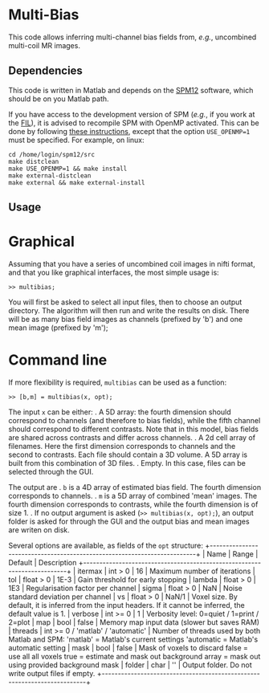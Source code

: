 # Multi-Bias

This code allows inferring multi-channel bias fields from, _e.g._, 
uncombined multi-coil MR images.

## Dependencies

This code is written in Matlab and depends on the 
[SPM12](https://www.fil.ion.ucl.ac.uk/spm/) software, which should be on
you Matlab path.

If you have access to the development version of SPM (_e.g._, if you work 
at the [FIL](https://www.fil.ion.ucl.ac.uk/spm/local/)), it is advised to 
recompile SPM with OpenMP activated. This can be done by following 
[these instructions](https://en.wikibooks.org/wiki/SPM), except that the 
option `USE_OPENMP=1` must be specified. For example, on linux:
```{shell}
cd /home/login/spm12/src
make distclean
make USE_OPENMP=1 && make install
make external-distclean
make external && make external-install
```

## Usage

# Graphical

Assuming that you have a series of uncombined coil images in nifti format, 
and that you like graphical interfaces, the most simple usage is:
```{matlab}
>> multibias;
```
You will first be asked to select all input files, then to choose an 
output directory. The algorithm will then run and write the results on 
disk. There will be as many bias field images as channels (prefixed by 'b')
and one mean image (prefixed by 'm');

# Command line

If more flexibility is required, `multibias` can be used as a function:
```{matlab}
>> [b,m] = multibias(x, opt);
```
The input `x` can be either:
. A 5D array: the fourth dimension should correspond to channels (and 
  therefore to bias fields), while the fifth channel should correspond to
  different contrasts. Note that in this model, bias fields are shared 
  across contrasts and differ across channels.
. A 2d cell array of filenames. Here the first dimension corresponds to 
  channels and the second to contrasts. Each file should contain a 3D
  volume. A 5D array is built from this combination of 3D files.
. Empty. In this case, files can be selected through the GUI.

The output are
. `b` is a 4D array of estimated bias field. The fourth dimension  
  corresponds to channels.
. `m` is a 5D array of combined 'mean' images. The fourth dimension 
  corresponds to contrasts, while the fourth dimension is of size 1.
. If no output argument is asked (`>> multibias(x, opt);`), an output 
  folder is asked for through the GUI and the output bias and mean images
  are writen on disk.

Several options are available, as fields of the `opt` structure:
+-------------------------------------------------------------------------+
| Name | Range | Default | Description
+-------------------------------------------------------------------------+
| itermax | int > 0 | 16 | Maximum number of iterations
| tol | float > 0 | 1E-3 | Gain threshold for early stopping
| lambda | float > 0 | 1E3 | Regularisation factor per channel
| sigma | float > 0 | NaN | Noise standard deviation per channel
| vs | float > 0 | NaN/1 | Voxel size. 
                           By default, it is inferred from the input headers.
                           If it cannot be inferred, the default value is 1.
| verbose | int >= 0 | 1 | Verbosity level: 0=quiet / 1=print / 2=plot
| map | bool | false | Memory map input data (slower but saves RAM)
| threads | int >= 0 / 'matlab' / 'automatic' | 
    Number of threads used by both Matlab and SPM: 
    'matlab' = Matlab's current settings
    'automatic = Matlab's automatic setting
| mask | bool | false | Mask of voxels to discard
    false = use all all voxels
    true  = estimate and mask out background
    array  = mask out using provided background mask
| folder | char | '' | Output folder. Do not write output files if empty.
+-------------------------------------------------------------------------+
